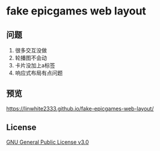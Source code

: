 # fake epicgames web layout

## 问题

1. 很多交互没做
2. 轮播图不会动
3. 卡片没加上a标签
4. 响应式布局有点问题

## 预览

https://linwhite2333.github.io/fake-epicgames-web-layout/

## License
[GNU General Public License v3.0](LICENSE)
